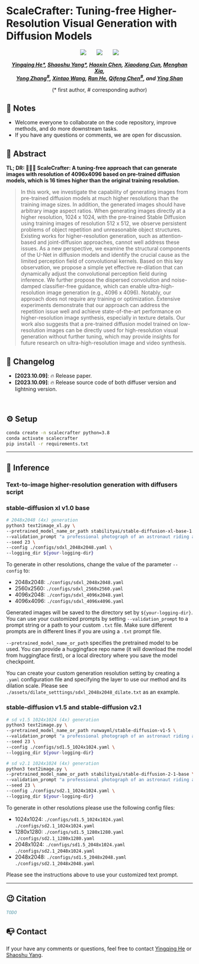 # ScaleCrafter: Tuning-free Higher-Resolution Visual Generation with Diffusion Models


<div align="center">

 <a href=''><img src='https://img.shields.io/badge/ArXiv-2305.18247-red'></a> &nbsp;&nbsp;&nbsp;&nbsp;&nbsp;
 <a href='https://yingqinghe.github.io/scalecrafter/'><img src='https://img.shields.io/badge/Project-Page-Green'></a> &nbsp;&nbsp;&nbsp;&nbsp;&nbsp;
 <a href='https://github.com/YingqingHe/ScaleCrafter-ptl'><img src='https://img.shields.io/badge/ptl version-code-blue'></a> 
 

_**[Yingqing He*](https://github.com/YingqingHe), [Shaoshu Yang*](https://github.com/ssyang1999), [Haoxin Chen](https://github.com/scutpaul), [Xiaodong Cun](http://vinthony.github.io/), [Menghan Xia](https://menghanxia.github.io/), <br> 
[Yong Zhang<sup>#](https://yzhang2016.github.io), [Xintao Wang](https://xinntao.github.io/), [Ran He](https://rhe-web.github.io/), [Qifeng Chen<sup>#](https://cqf.io/), and [Ying Shan](https://scholar.google.com/citations?hl=zh-CN&user=4oXBp9UAAAAJ)**_

(* first author, # corresponding author)

</div>

## 🔆 Notes
- Welcome everyone to collaborate on the code repository, improve methods, and do more downstream tasks.
- If you have any questions or comments, we are open for discussion.
## 🔆 Abstract
<b>TL; DR: 🤗🤗🤗 **ScaleCrafter:** A tuning-free approach that can generate images with resolution of 4096x4096 based on pre-trained diffusion models, which is 16 times higher than the original training resolution.</b>

> In this work, we investigate the capability of generating images from pre-trained diffusion models at much higher resolutions than the training image sizes. In addition, the generated images should have arbitrary image aspect ratios. When generating images directly at a higher resolution, 1024 x 1024, with the pre-trained Stable Diffusion using training images of resolution 512 x 512, we observe persistent problems of object repetition and unreasonable object structures. Existing works for higher-resolution generation, such as attention-based and joint-diffusion approaches, cannot well address these issues. As a new perspective, we examine the structural components of the U-Net in diffusion models and identify the crucial cause as the limited perception field of convolutional kernels. Based on this key observation, we propose a simple yet effective re-dilation that can dynamically adjust the convolutional perception field during inference. We further propose the dispersed convolution and noise-damped classifier-free guidance, which can enable ultra-high-resolution image generation (e.g., 4096 x 4096). Notably, our approach does not require any training or optimization. Extensive experiments demonstrate that our approach can address the repetition issue well and achieve state-of-the-art performance on higher-resolution image synthesis, especially in texture details. Our work also suggests that a pre-trained diffusion model trained on low-resolution images can be directly used for high-resolution visual generation without further tuning, which may provide insights for future research on ultra-high-resolution image and video synthesis.


## 📝 Changelog
- __[2023.10.09]__: 🔥 Release paper.
- __[2023.10.09]__: 🔥 Release source code of both diffuser version and lightning version.
<br>

<!-- ## ⏳ TODO
-  -->


## ⚙️ Setup
```bash
conda create -n scalecrafter python=3.8
conda activate scalecrafter
pip install -r requirements.txt
```

---

## 💫 Inference

### Text-to-image higher-resolution generation with diffusers script
### stable-diffusion xl v1.0 base 
```bash
# 2048x2048 (4x) generation
python3 text2image_xl.py \
--pretrained_model_name_or_path stabilityai/stable-diffusion-xl-base-1.0 \
--validation_prompt "a professional photograph of an astronaut riding a horse" \
--seed 23 \
--config ./configs/sdxl_2048x2048.yaml \
--logging_dir ${your-logging-dir}
```

To generate in other resolutions, change the value of the parameter `--config` to:
+ 2048x2048: `./configs/sdxl_2048x2048.yaml`
+ 2560x2560: `./configs/sdxl_2560x2560.yaml`
+ 4096x2048: `./configs/sdxl_4096x2048.yaml`
+ 4096x4096: `./configs/sdxl_4096x4096.yaml`

Generated images will be saved to the directory set by `${your-logging-dir}`. You can use your customized prompts by setting `--validation_prompt` to a prompt string or a path to your custom `.txt` file. Make sure different prompts are in different lines if you are using a `.txt` prompt file.

`--pretrained_model_name_or_path` specifies the pretrained model to be used. You can provide a huggingface repo name (it will download the model from huggingface first), or a local directory where you save the model checkpoint.

You can create your custom generation resolution setting by creating a `.yaml` configuration file and specifying the layer to use our method and its dilation scale. Please see `./assets/dilate_setttings/sdxl_2048x2048_dilate.txt` as an example.

### stable-diffusion v1.5 and stable-diffusion v2.1 

```bash
# sd v1.5 1024x1024 (4x) generation
python3 text2image.py \
--pretrained_model_name_or_path runwayml/stable-diffusion-v1-5 \
--validation_prompt "a professional photograph of an astronaut riding a horse" \
--seed 23 \
--config ./configs/sd1.5_1024x1024.yaml \
--logging_dir ${your-logging-dir}

# sd v2.1 1024x1024 (4x) generation
python3 text2image.py \
--pretrained_model_name_or_path stabilityai/stable-diffusion-2-1-base \
--validation_prompt "a professional photograph of an astronaut riding a horse" \
--seed 23 \
--config ./configs/sd2.1_1024x1024.yaml \
--logging_dir ${your-logging-dir}
```
To generate in other resolutions please use the following config files:
+ 1024x1024: `./configs/sd1.5_1024x1024.yaml` `./configs/sd2.1_1024x1024.yaml`
+ 1280x1280: `./configs/sd1.5_1280x1280.yaml` `./configs/sd2.1_1280x1280.yaml`
+ 2048x1024: `./configs/sd1.5_2048x1024.yaml` `./configs/sd2.1_2048x1024.yaml`
+ 2048x2048: `./configs/sd1.5_2048x2048.yaml` `./configs/sd2.1_2048x2048.yaml`

Please see the instructions above to use your customized text prompt.

---

## 😉 Citation
```bib
TODO
```

## 📭 Contact
If your have any comments or questions, feel free to contact [Yingqing He](yhebm@connect.ust.hk) or [Shaoshu Yang](shaoshuyang2020@outlook.com).

